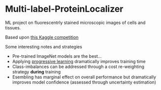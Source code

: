 # Multi-label-ProteinLocalizer
ML project on fluorescentrly stained microscopic images of cells and tissues.

Based upon [this Kaggle competition](https://www.kaggle.com/competitions/jovian-pytorch-z2g/overview)

Some interesting notes and strategies
- Pre-trained ImageNet models are the best...
- Applying [progressive learning](https://arxiv.org/abs/2104.00298) dramatically improves training time
- Class-imbalances can be addressed through a cost re-weighting strategy **during** training
- Esembling has marginal effect on overall performance but dramatically improves model confidence (assessed through uncertainty estimation)
